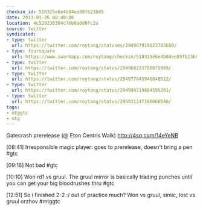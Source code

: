 ```yaml
---
checkin_id: 510325e6e4b04ee89fb23b05
date: 2013-01-26 00:40:06
location: 4c529236384c76b0a0d0fc2a
source: twitter
syndicated:
- type: twitter
  url: https://twitter.com/roytang/statuses/294967919123783680/
- type: foursquare
  url: https://www.swarmapp.com/roytang/checkin/510325e6e4b04ee89fb23b05
- type: twitter
  url: https://twitter.com/roytang/status/294968223756075009/
- type: twitter
  url: https://twitter.com/roytang/status/294977045946048512/
- type: twitter
  url: https://twitter.com/roytang/status/294990719884595201/
- type: twitter
  url: https://twitter.com/roytang/status/295031147166060546/
tags:
- mtggtc
- mtg
---
```


Gatecrash prerelease (@ Eton Centris Walk) http://4sq.com/14eYeNB

[08:41] Irresponsible magic player: goes to prerelease, doesn't bring a pen #gtc

[09:16] Not bad #gtc

[10:10] Won rd1 vs gruul. The gruul mirror is basically trading punches until you can get your big bloodrushes thru #gtc

[12:51] So i finished 2-2 :/ out of practice much? Won vs gruul, simic, lost vs gruul orzhov #mtggtc